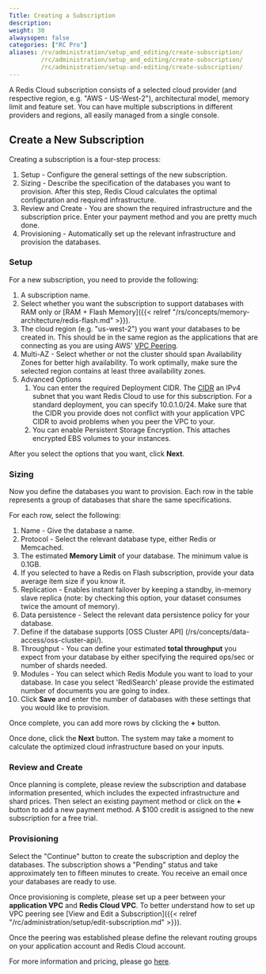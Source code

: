 ```yaml
---
Title: Creating a Subscription
description:
weight: 30
alwaysopen: false
categories: ["RC Pro"]
aliases: /rv/administration/setup_and_editing/create-subscription/
         /rc/administration/setup_and_editing/create-subscription/
         /rc/administration/setup-and-editing/create-subscription/
---
```

A Redis Cloud subscription consists of a selected cloud
provider (and respective region, e.g. "AWS - US-West-2"), architectural
model, memory limit and feature set. You can have multiple subscriptions
in different providers and regions, all easily managed from a single
console.

## Create a New Subscription

Creating a subscription is a four-step process:

1. Setup - Configure the general settings of the new subscription.
2. Sizing - Describe the specification of the databases you want to
    provision. After this step, Redis Cloud calculates the optimal
    configuration and required infrastructure.
3. Review and Create - You are shown the required
    infrastructure and the subscription price. Enter your payment method
    and you are pretty much done.
4. Provisioning - Automatically set up the relevant infrastructure and
    provision the databases.

### Setup

For a new subscription, you need to provide the following:

1. A subscription name.
1. Select whether you want the subscription to support databases with
    RAM only or [RAM + Flash Memory]({{< relref "/rs/concepts/memory-architecture/redis-flash.md" >}}).
1. The cloud region (e.g. "us-west-2") you want your databases to be
    created in. This should be in the same region as the applications
    that are connecting as you are using AWS' [VPC
    Peering](https://docs.aws.amazon.com/AmazonVPC/latest/PeeringGuide/Welcome.html).
1. Multi-AZ - Select whether or not the cluster should span
    Availability Zones for better high availability. To work optimally,
    make sure the selected region contains at least three availability
    zones.
1. Advanced Options
    1. You can enter the required Deployment CIDR.
    The [CIDR](https://en.wikipedia.org/wiki/Classless_Inter-Domain_Routing#CIDR_notation)
    an IPv4 subnet that you want Redis Cloud to use for this subscription.
    For a standard deployment, you can specify 10.0.1.0/24. Make sure that the CIDR
    you provide does not conflict with your application VPC CIDR to avoid problems
    when you peer the VPC to your.
    1. You can enable Persistent Storage Encryption. This attaches
        encrypted EBS volumes to your instances.

After you select the options that you want, click **Next**.

### Sizing

Now you define the databases you want to provision. Each
row in the table represents a group of databases that share the same
specifications.

For each row, select the following:

1. Name - Give the database a name.
1. Protocol - Select the relevant database type, either Redis or
    Memcached.
1. The estimated **Memory Limit** of your database. The minimum value
    is 0.1GB.
1. If you selected to have a Redis on Flash subscription,
    provide your data average item size if you know it.
1. Replication - Enables instant failover by keeping a standby,
    in-memory slave replica (note: by checking this option, your dataset
    consumes twice the amount of memory).
1. Data persistence - Select the relevant data persistence policy for
    your database.
1. Define if the database supports [OSS Cluster API] (/rs/concepts/data-access/oss-cluster-api/).
1. Throughput - You can define your estimated **total throughput** you
    expect from your database by either specifying the required ops/sec
    or number of shards needed.
1. Modules - You can select which Redis Module you want to load to
    your database. In case you select 'RediSearch' please provide the
    estimated number of documents you are going to index.
1. Click **Save** and enter the number of databases with these settings that you would
    like to provision.

Once complete, you can add more rows by clicking the **+** button.

Once done, click the **Next** button. The system may take a moment
to calculate the optimized cloud infrastructure based on your inputs.

### Review and Create

Once planning is complete, please review the subscription and database
information presented, which includes the expected infrastructure and shard prices. Then select an existing payment method or click on the **+** button to add a new payment method. A $100 credit is assigned to the new subscription for a free trial.

### Provisioning

Select the "Continue" button to create the subscription and deploy the
databases. The subscription shows a "Pending" status and take
approximately ten to fifteen minutes to create. You receive an
email once your databases are ready to use.

Once provisioning is complete, please set up a peer between your **application VPC** and **Redis Cloud VPC**. To better understand how to set up VPC peering see [View and Edit a Subscription]({{< relref "/rc/administration/setup/edit-subscription.md" >}}).

Once the peering was established please define the relevant routing
groups on your application account and Redis Cloud account.

For more information and pricing, please go
[here](https://redislabs.com/redis-enterprise/pro/pricing/).

<!-- If you'd rather watch an overview of Redis Cloud, watch the below
video: -->

<!-- This video is out of date
{{< youtube_start y3tvS2kCl5I 76 >}} -->
